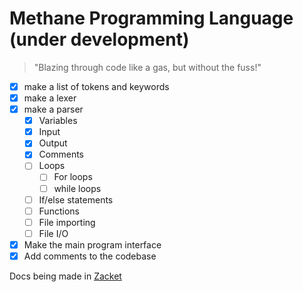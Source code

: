 # Methane Programming Language (under development)

> "Blazing through code like a gas, but without the fuss!"

- [x] make a list of tokens and keywords
- [x] make a lexer
- [x] make a parser
  - [x] Variables
  - [x] Input
  - [x] Output
  - [x] Comments
  - [ ] Loops
    - [ ] For loops
    - [ ] while loops
  - [ ] If/else statements
  - [ ] Functions
  - [ ] File importing
  - [ ] File I/O
- [x] Make the main program interface
- [x] Add comments to the codebase

Docs being made in [Zacket](https://github.com/zeeshanthedev590/zacket)
